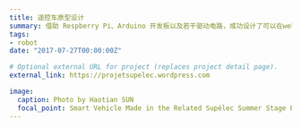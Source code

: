 ```yaml
---
title: 遥控车原型设计
summary: 借助 Respberry Pi、Arduino 开发板以及若干驱动电路，成功设计了可以在web端远程操控的智能遥控车。该设备可以在特定网页上实时预览路线前方实景，并接收web端遥控信号以改变行驶方向。<br> 本项目是我在Supélec暑期实习的主要部分。在本链接中我记录了整个开发细节。
tags:
- robot
date: "2017-07-27T00:00:00Z"

# Optional external URL for project (replaces project detail page).
external_link: https://projetsupelec.wordpress.com

image:
  caption: Photo by Haotian SUN
  focal_point: Smart Vehicle Made in the Related Supélec Summer Stage Project.
---
```

